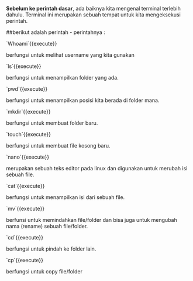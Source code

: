 **Sebelum ke perintah dasar**, ada baiknya kita mengenal terminal terlebih dahulu. Terminal ini merupakan sebuah tempat untuk kita mengeksekusi perintah.
<!-- wp:paragraph -->
##berikut adalah perintah - perintahnya :
<!-- /wp:paragraph -->

<!-- wp:paragraph -->
<p>`Whoami`{{execute}}</p>
<!-- /wp:paragraph -->

<!-- wp:paragraph -->
<p>berfungsi untuk melihat username yang kita gunakan </p>
<!-- /wp:paragraph -->

<!-- wp:paragraph -->
<p>`ls`{{execute}}</p>
<!-- /wp:paragraph -->

<!-- wp:paragraph -->
<p>berfungsi untuk menampilkan folder yang ada.</p>
<!-- /wp:paragraph -->

<!-- wp:paragraph -->
<p>`pwd`{{execute}}</p>
<!-- /wp:paragraph -->

<!-- wp:paragraph -->
<p>berfungsi untuk menampilkan posisi kita berada di folder mana.</p>
<!-- /wp:paragraph -->

<!-- wp:paragraph -->
<p>`mkdir`{{execute}}</p>
<!-- /wp:paragraph -->

<!-- wp:paragraph -->
<p>berfungsi untuk membuat folder baru.</p>
<!-- /wp:paragraph -->

<!-- wp:paragraph -->
<p>`touch`{{execute}} </p>
<!-- /wp:paragraph -->

<!-- wp:paragraph -->
<p>berfungsi untuk membuat file kosong baru.</p>
<!-- /wp:paragraph -->

<!-- wp:paragraph -->
<p>`nano`{{execute}} </p>
<!-- /wp:paragraph -->

<!-- wp:paragraph -->
<p>merupakan sebuah teks editor pada linux dan digunakan untuk merubah isi sebuah file.</p>
<!-- /wp:paragraph -->

<!-- wp:paragraph -->
<p>`cat`{{execute}} </p>
<!-- /wp:paragraph -->

<!-- wp:paragraph -->
<p>berfungsi untuk menampilkan isi dari sebuah file.</p>
<!-- /wp:paragraph -->

<!-- wp:paragraph -->
<p>`mv`{{execute}}</p>
<!-- /wp:paragraph -->

<!-- wp:paragraph -->
<p>berfunsi untuk memindahkan file/folder dan bisa juga untuk mengubah nama (rename) sebuah file/folder.</p>
<!-- /wp:paragraph -->

<!-- wp:paragraph -->
<p>`cd`{{execute}}</p>
<!-- /wp:paragraph -->

<!-- wp:paragraph -->
<p>berfungsi untuk pindah ke folder lain.</p>
<!-- /wp:paragraph -->

<!-- wp:paragraph -->
<p>`cp`{{execute}}</p>
<!-- /wp:paragraph -->

<!-- wp:paragraph -->
<p>berfungsi untuk copy file/folder </p>
<!-- /wp:paragraph -->